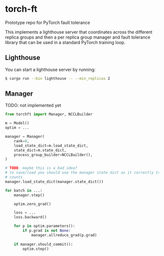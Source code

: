 # torch-ft
Prototype repo for PyTorch fault tolerance

This implements a lighthouse server that coordinates across the different
replica groups and then a per replica group manager and fault tolerance library
that can be used in a standard PyTorch training loop.

## Lighthouse

You can start a lighthouse server by running:

```sh
$ cargo run --bin lighthouse -- --min_replicas 2
```

## Manager

TODO: not implemented yet

```py
from torchft import Manager, NCCLBuilder

m = Model()
optim = ...

manager = Manager(
    rank=0,
    load_state_dict=m.load_state_dict,
    state_dict=m.state_dict,
    process_group_builder=NCCLBuilder(),
)

# TODO: maybe this is a bad idea?
# to save/load you should use the manager state dict as it correctly tracks step
# counts
manager.load_state_dict(manager.state_dict())

for batch in ...:
    manager.step()

    optim.zero_grad()

    loss = ...
    loss.backward()

    for p in optim.parameters():
        if p.grad is not None:
            manager.allreduce_grad(p.grad)
    
    if manager.should_commit():
        optim.step()
```